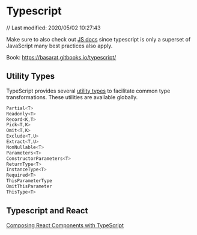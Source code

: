 # Typescript

// Last modified: 2020/05/02 10:27:43

Make sure to also check out [JS docs](js.md) since typescript is only a superset of JavaScript many best practices also apply.

Book: https://basarat.gitbooks.io/typescript/

## Utility Types

TypeScript provides several [utility types](https://www.typescriptlang.org/docs/handbook/utility-types.html) to facilitate common type transformations. These utilities are available globally.

```javascript
Partial<T>
Readonly<T>
Record<K,T>
Pick<T,K>
Omit<T,K>
Exclude<T,U>
Extract<T,U>
NonNullable<T>
Parameters<T>
ConstructorParameters<T>
ReturnType<T>
InstanceType<T>
Required<T>
ThisParameterType
OmitThisParameter
ThisType<T>
```

## Typescript and React

[Composing React Components with TypeScript](https://www.pluralsight.com/guides/composing-react-components-with-typescript)
